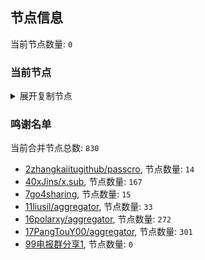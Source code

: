 
## 节点信息
当前节点数量: `0`
### 当前节点
<details>
  <summary>展开复制节点</summary>

    

</details>

### 鸣谢名单
当前合并节点总数: `830`
- [2zhangkaiitugithub/passcro](https://github.com/zhangkaiitugithub/passcro), 节点数量: `14`
- [40xJins/x.sub](https://github.com/0xJins/x.sub), 节点数量: `167`
- [7go4sharing](https://github.com/go4sharing), 节点数量: `15`
- [11liusil/aggregator](https://github.com/liusil/aggregator), 节点数量: `33`
- [16polarxy/aggregator](https://github.com/polarxy/aggregator), 节点数量: `272`
- [17PangTouY00/aggregator](https://github.com/PangTouY00/aggregator), 节点数量: `301`
- [99电报群分享1](https://github.com/cdddbc/getAirport), 节点数量: `0`


